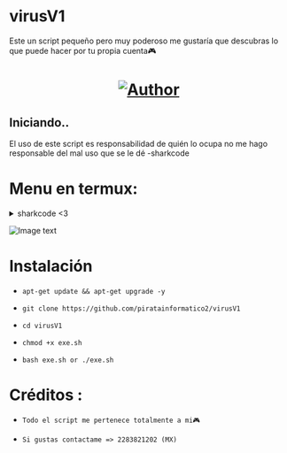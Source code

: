 # virusV1
Este un script pequeño pero muy poderoso me gustaría que descubras lo que puede hacer por tu propia cuenta🎮

<h1 align="center"><a href="https://github.com/piratainformatico2"><img title="Author" src="https://img.shields.io/badge/Author-⍣᭕ᬁ᭖sharkcode᭖᭕ᬁ⍣-svg?style=for-the-badge&logo=github"></a></h1>

## Iniciando..
El uso de este script es responsabilidad de quién lo ocupa no me hago responsable del mal uso que se le dé -sharkcode

# Menu en termux:
<details>
<summary> sharkcode <3 </summary>
<br>

 - ` Ofuscado por José Díaz `
 - ` No copiar `
 - ` Copiar te hace igual de bruto que la p de psicología `

</details>

![Image text](https://github.com/piratainformatico2/virusV1/blob/main/Images/Screenshot_20210925-112426.png)

# Instalación

* ` apt-get update && apt-get upgrade -y `

* ` git clone https://github.com/piratainformatico2/virusV1 `
* ` cd virusV1 `
* ` chmod +x exe.sh `
* ` bash exe.sh or ./exe.sh ` 

# Créditos :
* ` Todo el script me pertenece totalmente a mi🎮 `

* ` Si gustas contactame => 2283821202 (MX) ` 
